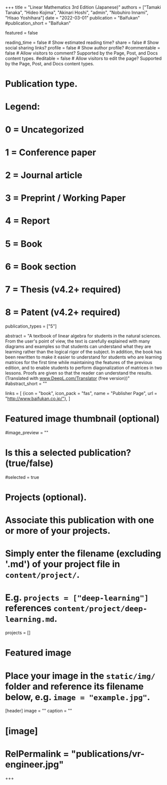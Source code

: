 +++
title = "Linear Mathematics 3rd Edition (Japanese)"
authors = ["Tamaki Tanaka", "Hideo Kojima", "Akinari Hoshi", "admin", "Nobuhiro Innami", "Hisao Yoshihara"]
date = "2022-03-01"
publication = "Baifukan"
#publication_short = "Baifukan"

featured = false

reading_time = false  # Show estimated reading time?
share = false  # Show social sharing links?
profile = false  # Show author profile?
#commentable = false  # Allow visitors to comment? Supported by the Page, Post, and Docs content types.
#editable = false  # Allow visitors to edit the page? Supported by the Page, Post, and Docs content types.

# Publication type.
# Legend:
# 0 = Uncategorized
# 1 = Conference paper
# 2 = Journal article
# 3 = Preprint / Working Paper
# 4 = Report
# 5 = Book
# 6 = Book section
# 7 = Thesis (v4.2+ required)
# 8 = Patent (v4.2+ required)
publication_types = ["5"]

abstract = "A textbook of linear algebra for students in the natural sciences. From the user's point of view, the text is carefully explained with many diagrams and examples so that students can understand what they are learning rather than the logical rigor of the subject. In addition, the book has been rewritten to make it easier to understand for students who are learning matrices for the first time while maintaining the features of the previous edition, and to enable students to perform diagonalization of matrices in two lessons. Proofs are given so that the reader can understand the results. (Translated with www.DeepL.com/Translator (free version))"
#abstract_short = ""

links = [
  {icon = "book", icon_pack = "fas", name = "Publisher Page", url = "http://www.baifukan.co.jp/"},
  ]

# Featured image thumbnail (optional)
#image_preview = ""

# Is this a selected publication? (true/false)
#selected = true

# Projects (optional).
#   Associate this publication with one or more of your projects.
#   Simply enter the filename (excluding '.md') of your project file in `content/project/`.
#   E.g. `projects = ["deep-learning"]` references `content/project/deep-learning.md`.
projects = []

# Featured image
# Place your image in the `static/img/` folder and reference its filename below, e.g. `image = "example.jpg"`.
[header]
image = ""
caption = ""

# [image]
# RelPermalink = "publications/vr-engineer.jpg"
+++
